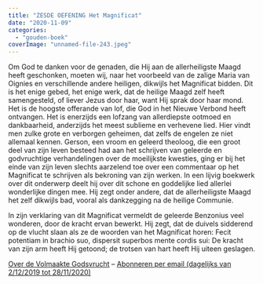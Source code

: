 ```yaml
---
title: "ZESDE OEFENING Het Magnificat"
date: "2020-11-09"
categories: 
  - "gouden-boek"
coverImage: "unnamed-file-243.jpeg"
---
```


Om God te danken voor de genaden, die Hij aan de allerheiligste Maagd heeft geschonken, moeten wij, naar het voorbeeld van de zalige Maria van Oignies en verschillende andere heiligen, dikwijls het Magnificat bidden. Dit is het enige gebed, het enige werk, dat de heilige Maagd zelf heeft samengesteld, of liever Jezus door haar, want Hij sprak door haar mond. Het is de hoogste offerande van lof, die God in het Nieuwe Verbond heeft ontvangen. Het is enerzijds een lofzang van allerdiepste ootmoed en dankbaarheid, anderzijds het meest sublieme en verhevene lied. Hier vindt men zulke grote en verborgen geheimen, dat zelfs de engelen ze niet allemaal kennen. Gerson, een vroom en geleerd theoloog, die een groot deel van zijn leven besteed had aan het schrijven van geleerde en godvruchtige verhandelingen over de moeilijkste kwesties, ging er bij het einde van zijn leven slechts aarzelend toe over een commentaar op het Magnificat te schrijven als bekroning van zijn werken. In een lijvig boekwerk over dit onderwerp deelt hij over dit schone en goddelijke lied allerlei wonderlijke dingen mee. Hij zegt onder andere, dat de allerheiligste Maagd het zelf dikwijls bad, vooral als dankzegging na de heilige Communie.

In zijn verklaring van dit Magnificat vermeldt de geleerde Benzonius veel wonderen, door de kracht ervan bewerkt. Hij zegt, dat de duivels sidderend op de vlucht slaan als ze de woorden van het Magnificat horen: Fecit potentiam in brachio suo, dispersit superbos mente cordis sui: De kracht van zijn arm heeft Hij getoond; de trotsen van hart heeft Hij uiteen geslagen.

[Over de Volmaakte Godsvrucht](/blog/een-jaar-lang-volmaakte-godsvrucht/) – [Abonneren per email (dagelijks van 2/12/2019 tot 28/11/2020)](http://eepurl.com/9RKvX)
